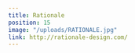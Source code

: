 ```yaml
---
title: Rationale
position: 15
image: "/uploads/RATIONALE.jpg"
link: http://rationale-design.com/
---
```


